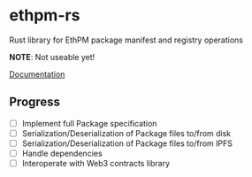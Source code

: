 # ethpm-rs

Rust library for EthPM package manifest and registry operations

**NOTE**: Not useable yet!

[Documentation](https://docs.rs/ethpm/)

## Progress
- [ ] Implement full Package specification
- [ ] Serialization/Deserialization of Package files to/from disk
- [ ] Serialization/Deserialization of Package files to/from IPFS
- [ ] Handle dependencies
- [ ] Interoperate with Web3 contracts library
